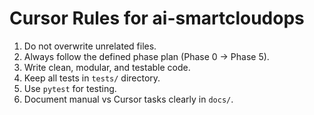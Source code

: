 # Cursor Rules for ai-smartcloudops

1. Do not overwrite unrelated files.
2. Always follow the defined phase plan (Phase 0 → Phase 5).
3. Write clean, modular, and testable code.
4. Keep all tests in `tests/` directory.
5. Use `pytest` for testing.
6. Document manual vs Cursor tasks clearly in `docs/`.